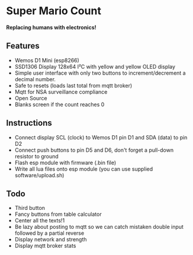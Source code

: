 
# Super Mario Count

__Replacing humans with electronics!__

## Features

* Wemos D1 Mini (esp8266)
* SSD1306 Display 128x64 I²C with yellow and yellow OLED display
* Simple user interface with only two buttons to increment/decrement a decimal number.
* Safe to resets (loads last total from mqtt broker)
* Mqtt for NSA surveillance compliance
* Open Source
* Blanks screen if the count reaches 0


## Instructions

* Connect display SCL (clock) to Wemos D1 pin D1 and SDA (data) to pin D2
* Connect push buttons to pin D5 and D6, don't forget a pull-down resistor to ground
* Flash esp module with firmware (.bin file)
* Write all lua files onto esp module (you can use supplied software/upload.sh)

## Todo

* Third button
* Fancy buttons from table calculator
* Center all the texts!1
* Be lazy about posting to mqtt so we can catch mistaken double input followed by a partial reverse
* Display network and strength
* Display mqtt broker stats

